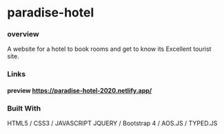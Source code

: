 # paradise-hotel

### overview
A website for a hotel to book rooms and get to know its Excellent tourist site.

### Links
#### preview https://paradise-hotel-2020.netlify.app/

### Built With
HTML5 / CSS3 / JAVASCRIPT
JQUERY / Bootstrap 4 / AOS.JS / TYPED.JS
